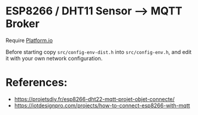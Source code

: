 # ESP8266 / DHT11 Sensor --> MQTT Broker

Require [Platform.io](https://platformio.org/)

Before starting copy `src/config-env-dist.h` into `src/config-env.h`, and edit it with your own network configuration.

# References:

- https://projetsdiy.fr/esp8266-dht22-mqtt-projet-objet-connecte/
- https://iotdesignpro.com/projects/how-to-connect-esp8266-with-mqtt